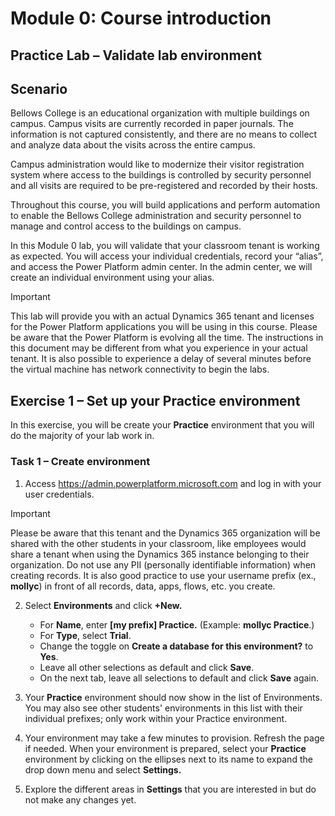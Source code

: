 Module 0: Course introduction
=============================

Practice Lab – Validate lab environment
---------------------------------------

Scenario
--------

Bellows College is an educational organization with multiple buildings on campus. Campus visits are currently recorded in paper journals. The information is not captured consistently, and there are no means to collect and analyze data about the visits across the entire campus. 

Campus administration would like to modernize their visitor registration system where access to the buildings is controlled by security personnel and all visits are required to be pre-registered and recorded by their hosts.

Throughout this course, you will build applications and perform automation to enable the Bellows College administration and security personnel to manage and control access to the buildings on campus.

In this Module 0 lab, you will validate that your classroom tenant is working as expected. You will access your individual credentials, record your “alias”, and access the Power Platform admin center. In the admin center, we will create an individual environment using your alias.

> [!IMPORTANT]
> This lab will provide you with an actual Dynamics 365 tenant and licenses for the Power Platform applications you will be using in this course. Please be aware that the Power Platform is evolving all the time. The instructions in this document may be different from what you experience in your actual tenant. It is also possible to experience a delay of several minutes before the virtual machine has network connectivity to begin the labs.

Exercise 1 – Set up your Practice environment
---------------------------------------------

In this exercise, you will be create your **Practice** environment that you will do the majority of your lab work in.

### Task 1 – Create environment

1.  Access <https://admin.powerplatform.microsoft.com> and log in with your user credentials.

> [!IMPORTANT]
> Please be aware that this tenant and the Dynamics 365 organization will be shared with the other students in your classroom, like employees would share a tenant when using the Dynamics 365 instance belonging to their organization. Do not use any PII (personally identifiable information) when creating records. It is also good practice to use your username prefix (ex., **mollyc**) in front of all records, data, apps, flows, etc. you create.

2.  Select **Environments** and click **+New.**

    -   For **Name**, enter **[my prefix] Practice.** (Example: **mollyc Practice**.)
    -   For **Type**, select **Trial**.
    -   Change the toggle on **Create a database for this environment?** to **Yes**.
    -   Leave all other selections as default and click **Save**.
    -   On the next tab, leave all selections to default and click **Save** again.
3.  Your **Practice** environment should now show in the list of Environments. You may also see other students' environments in this list with their individual prefixes; only work within your Practice environment.
    
4.  Your environment may take a few minutes to provision. Refresh the page if needed. When your environment is prepared, select your **Practice** environment by clicking on the ellipses next to its name to expand the drop down menu and select **Settings.**
    
5.  Explore the different areas in **Settings** that you are interested in but do not make any changes yet.

